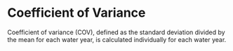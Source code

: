 # Coefficient of Variance

Coefficient of variance \(COV\), defined as the standard deviation divided by the mean for each water year, is calculated individually for each water year. 
